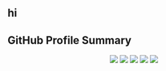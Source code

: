## hi
<div>
 
 ## GitHub Profile Summary
 </div>
<div align="center">
 <img src="http://github-profile-summary-cards.vercel.app/api/cards/profile-details?username=jannat710&theme=discord_old_blurple"> 
 <img src="(http://github-profile-summary-cards.vercel.app/api/cards/repos-per-language?username=jannat710&theme=discord_old_blurple">
 <img src="(http://github-profile-summary-cards.vercel.app/api/cards/most-commit-language?username=jannat710&theme=discord_old_blurple">
 <img src="http://github-profile-summary-cards.vercel.app/api/cards/stats?username=jannat710&theme=discord_old_blurple">
 <img src="http://github-profile-summary-cards.vercel.app/api/cards/productive-time?username=jannat710&theme=discord_old_blurple&utcOffset=8">
 </div>




